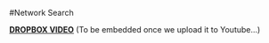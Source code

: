#Network Search

[**DROPBOX VIDEO**](https://www.dropbox.com/s/xiucgbosmi4hubq/buddyboss-platform-network-search.mp4?raw=1)
(To be embedded once we upload it to Youtube...)